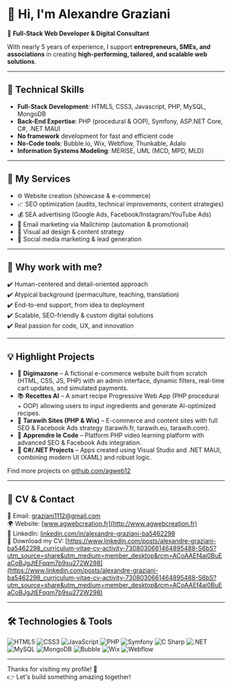 # 👋 Hi, I'm Alexandre Graziani

🎯 **Full-Stack Web Developer & Digital Consultant**

With nearly 5 years of experience, I support **entrepreneurs, SMEs, and associations** in creating **high-performing, tailored, and scalable web solutions**.

---

## 🔧 Technical Skills

- **Full-Stack Development**: HTML5, CSS3, Javascript, PHP, MySQL, MongoDB  
- **Back-End Expertise**: PHP (procedural & OOP), Symfony, ASP.NET Core, C#, .NET MAUI  
- **No framework** development for fast and efficient code  
- **No-Code tools**: Bubble.io, Wix, Webflow, Thunkable, Adalo  
- **Information Systems Modeling**: MERISE, UML (MCD, MPD, MLD)

---

## 🚀 My Services

- 🌐 Website creation (showcase & e-commerce)
- 📈 SEO optimization (audits, technical improvements, content strategies)
- 💰 SEA advertising (Google Ads, Facebook/Instagram/YouTube Ads)
- 📩 Email marketing via Mailchimp (automation & promotional)
- 🎨 Visual ad design & content strategy
- 📣 Social media marketing & lead generation

---

## 📌 Why work with me?

✔️ Human-centered and detail-oriented approach  
✔️ Atypical background (permaculture, teaching, translation)  
✔️ End-to-end support, from idea to deployment  
✔️ Scalable, SEO-friendly & custom digital solutions  
✔️ Real passion for code, UX, and innovation

---

## 💡 Highlight Projects

- 🔐 **Digimazone** – A fictional e-commerce website built from scratch (HTML, CSS, JS, PHP) with an admin interface, dynamic filters, real-time cart updates, and simulated payments.  
- 📚 **Recettes AI** – A smart recipe Progressive Web App (PHP procedural + OOP) allowing users to input ingredients and generate AI-optimized recipes.  
- 🛒 **Tarawih Sites (PHP & Wix)** – E-commerce and content sites with full SEO & Facebook Ads strategy (tarawih.fr, tarawih.eu, tarawih.com).  
- 🎥 **Apprendre le Code** – Platform PHP video learning platform with advanced SEO & Facebook Ads integration.  
- 🧩 **C#/.NET Projects** – Apps created using Visual Studio and .NET MAUI, combining modern UI (XAML) and robust logic.

Find more projects on [github.com/agweb12](https://github.com/agweb12)

---

## 📄 CV & Contact

📧 Email: [graziani1112@gmail.com](mailto:graziani1112@gmail.com)  
🌍 Website: [www.agwebcreation.fr](http://www.agwebcreation.fr)  
📇 LinkedIn: [linkedin.com/in/alexandre-graziani-ba5462298](https://www.linkedin.com/in/alexandre-graziani-ba5462298/)  
📄 Download my CV: [https://www.linkedin.com/posts/alexandre-graziani-ba5462298_curriculum-vitae-cv-activity-7308030661464895488-S6bS?utm_source=share&utm_medium=member_desktop&rcm=ACoAAEf4ai0BuEaCoBJgJtEFqqm7b9su272W298](https://www.linkedin.com/posts/alexandre-graziani-ba5462298_curriculum-vitae-cv-activity-7308030661464895488-S6bS?utm_source=share&utm_medium=member_desktop&rcm=ACoAAEf4ai0BuEaCoBJgJtEFqqm7b9su272W298)

---

## 🛠️ Technologies & Tools

![HTML5](https://img.shields.io/badge/HTML5-E34F26?style=flat&logo=html5&logoColor=white)
![CSS3](https://img.shields.io/badge/CSS3-1572B6?style=flat&logo=css3&logoColor=white)
![JavaScript](https://img.shields.io/badge/JavaScript-F7DF1E?style=flat&logo=javascript&logoColor=black)
![PHP](https://img.shields.io/badge/PHP-777BB4?style=flat&logo=php&logoColor=white)
![Symfony](https://img.shields.io/badge/Symfony-000000?style=flat&logo=symfony&logoColor=white)
![C Sharp](https://img.shields.io/badge/C%23-239120?style=flat&logo=c-sharp&logoColor=white)
![.NET](https://img.shields.io/badge/.NET-512BD4?style=flat&logo=dotnet&logoColor=white)
![MySQL](https://img.shields.io/badge/MySQL-4479A1?style=flat&logo=mysql&logoColor=white)
![MongoDB](https://img.shields.io/badge/MongoDB-47A248?style=flat&logo=mongodb&logoColor=white)
![Bubble](https://img.shields.io/badge/Bubble.io-1E1E1E?style=flat)
![Wix](https://img.shields.io/badge/Wix-000000?style=flat&logo=wix&logoColor=white)
![Webflow](https://img.shields.io/badge/Webflow-4353FF?style=flat&logo=webflow&logoColor=white)

---

Thanks for visiting my profile! 🙌  
👉 Let's build something amazing together!
